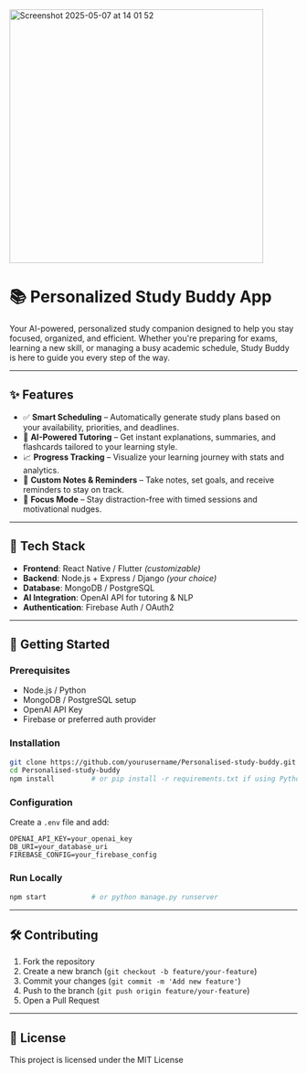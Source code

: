 
<img width="444" alt="Screenshot 2025-05-07 at 14 01 52" src="https://github.com/user-attachments/assets/57fe66f4-fefb-4f7d-80c2-9fa55121be62" />








# 📚 Personalized Study Buddy App

Your AI-powered, personalized study companion designed to help you stay focused, organized, and efficient. Whether you're preparing for exams, learning a new skill, or managing a busy academic schedule, Study Buddy is here to guide you every step of the way.

---

## ✨ Features

* ✅ **Smart Scheduling** – Automatically generate study plans based on your availability, priorities, and deadlines.
* 🧠 **AI-Powered Tutoring** – Get instant explanations, summaries, and flashcards tailored to your learning style.
* 📈 **Progress Tracking** – Visualize your learning journey with stats and analytics.
* 📝 **Custom Notes & Reminders** – Take notes, set goals, and receive reminders to stay on track.
* 🔔 **Focus Mode** – Stay distraction-free with timed sessions and motivational nudges.

---

## 🔧 Tech Stack

* **Frontend**: React Native / Flutter *(customizable)*
* **Backend**: Node.js + Express / Django *(your choice)*
* **Database**: MongoDB / PostgreSQL
* **AI Integration**: OpenAI API for tutoring & NLP
* **Authentication**: Firebase Auth / OAuth2

---

## 🚀 Getting Started

### Prerequisites

* Node.js / Python
* MongoDB / PostgreSQL setup
* OpenAI API Key
* Firebase or preferred auth provider

### Installation

```bash
git clone https://github.com/yourusername/Personalised-study-buddy.git
cd Personalised-study-buddy
npm install         # or pip install -r requirements.txt if using Python
```

### Configuration

Create a `.env` file and add:

```env
OPENAI_API_KEY=your_openai_key
DB_URI=your_database_uri
FIREBASE_CONFIG=your_firebase_config
```

### Run Locally

```bash
npm start           # or python manage.py runserver
```

---

## 🛠️ Contributing

1. Fork the repository
2. Create a new branch (`git checkout -b feature/your-feature`)
3. Commit your changes (`git commit -m 'Add new feature'`)
4. Push to the branch (`git push origin feature/your-feature`)
5. Open a Pull Request

---

## 📄 License

This project is licensed under the MIT License 
